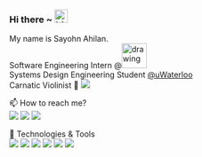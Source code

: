 ### Hi there ~ <img src="https://user-images.githubusercontent.com/1303154/88677602-1635ba80-d120-11ea-84d8-d263ba5fc3c0.gif" width="24px" alt="hi">

My name is Sayohn Ahilan.  
Software Engineering Intern @<img src="https://user-images.githubusercontent.com/55256294/116605281-3851a880-a8fd-11eb-8fa7-6893fa696af2.png" alt="drawing" width="45"/>  
Systems Design Engineering Student [@uWaterloo](https://github.com/uwaterloo)  
Carnatic Violinist 🎻 [![](https://img.shields.io/badge/-sayohn-red?style=flat&logo=youtube&logoColor=white&link=https://www.youtube.com/channel/UCgdRY4w_nDtM6Nqi6-H13BA)](https://www.youtube.com/channel/UCgdRY4w_nDtM6Nqi6-H13BA) 

📫  How to reach me?  
[![](https://img.shields.io/badge/-sayohn-blue?style=flat&logo=Linkedin&logoColor=white&link=https://www.linkedin.com/in/sayohn)](https://www.linkedin.com/in/sayohn) 
[![](https://img.shields.io/github/followers/sayohnahilan?label=follow&style=social)](https://github.com/sayohnahilan) 
![](https://visitor-badge.glitch.me/badge?page_id=sayohnahilan.sayohnahilan)  

🔧 Technologies & Tools  
![](https://img.shields.io/badge/Code-JavaScript-informational?style=flat&logo=javascript&logoColor=white&color=2bbc8a)
![](https://img.shields.io/badge/Code-Python-informational?style=flat&logo=python&logoColor=white&color=2bbc8a)
![](https://img.shields.io/badge/Code-C++-informational?style=flat&logo=c%2B%2B&logoColor=white&color=2bbc8a)
![](https://img.shields.io/badge/Shell-Bash-informational?style=flat&logo=gnu-bash&logoColor=white&color=2bbc8a)
![](https://img.shields.io/badge/Tools-Docker-informational?style=flat&logo=docker&logoColor=white&color=2bbc8a)
![](https://img.shields.io/badge/Tools-Kubernetes-informational?style=flat&logo=kubernetes&logoColor=white&color=2bbc8a)
